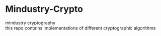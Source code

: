 # Mindustry-Crypto
mindustry cryptography<br>
this repo contains implementations of different cryptographic algorithms

